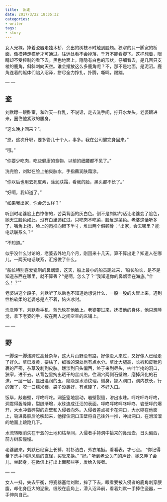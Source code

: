 ```yaml
---
title:  出走
date: 2017/3/22 18:35:32
categories: 
- writer
tags:
- story
---
```


女人光裸，捧着瓷器走独木桥，旁出的树枝不时触到脸颊。狭窄的只一脚宽的桥面，像模特走猫步才可通过。往远处看不会掉落，千万不能看脚下。这样想着，眼睛却不受控制的看下去。黑色地面上，隐隐有白色的形状，仔细看去，是几百只支棱的鹿角，斜斜刺向天空。谁会摆放这么多鹿角呢？不，那不是地面，是泥沼。鹿角连着的躯体们陷入沼泽，拼尽全力挣扎，扑腾，嘶鸣，踢踹。

— —

## 瓷

刘默瞟一眼卧室，和昨天一样乱，不说话，走去洗手间，拧开水龙头。老婆跟进来，圈住他紧致的腰身。

“这么晚才回来？”。

“恩，这次升职，要多管几十个人，事多。我在公司健完身回来。”

“哦。”

“你要少吃肉，吃些健康的食物，以前的细腰都不见了。”

洗完脸，刘默在脸上拍爽肤水，手指蘸润肤霜涂。

“你以后也用去死皮素，涂润肤霜，看我的脸，黑头都不长了。”

“好啊，我知道了。”

“如果我出家，你会怎么样？”

听到时老婆脸上白惨惨的，苦菜背面的灰白色。倒不是刘默的话让老婆变了脸色，她天生脸色如此，没有白里透红过。只吃肉不吃菜，脸反是菜色。老婆这话听多了，嘴角上扬，脸上的肉推向眼下半寸，堆出两个假颧骨：“出家，会去哪里？能电话联系么？”

“不知道。”

似乎没什么讨论的，老婆去外地几个月，刚回来十几天。算不算出走？知道人在哪儿，一两天电话联系，汇报做了什么。

“船长特别喜爱瓷制的鼻烟壶，这天，船上最小的船员跑过来，‘船长船长，是不是知道东西在哪里，就不算丢？’‘是啊，怎么了？’‘我知道你的鼻烟壶在海底。’‘什么！？’”

老婆讲这个段子，刘默听了以后也不知道她想说什么，一股一股的火冒上来，遇到性格软柔的老婆总是点不着，恼火冰封。

洗洗睡下，刘默看手机，蓝光映在他脸上。老婆攀过来，抚摸他的身体，他只想睡觉，拿下老婆的手，按在两人之间空空的床铺上。

— —

## 野

一脚深一脚浅跨过高耸杂草，这大片山野没有路，好像没人来过，又好像人已经走了好久。草已发黄，要枯了，细微的深处尚有点水分。草比大腿高，长裤和皮靴包裹的严密，杂草没刺到皮肤。跋涉到日头偏西，终于来到尽头，枯叶半掩的洞口，狭窄，进不去。从背包里掏出晒干的丝瓜络，往洞穴两侧石壁蹭，磨掉风化的石沫，一层一层，显出温润的玉，隐隐是水渍纹理。侧身，挪入洞口，洞内狭长，行的饿了，咬一口糯米棒，袋子没裹好，有点硬了，不好入口。

饭毕，敲岩壁，呯咚呯咚。洞箜箜地震动，岩壁裂缝，渗出水珠。呯咚呯咚呯咚，洞震得轰隆隆，裂缝渐增，水珠连成汪汪的表面。呯咚呯咚呯咚呯咚，岩壁呯的爆开，大水冲着碎裂的岩壁和入侵者向外。入侵者差点被卡在洞口，大水糊在他面上，吸进鼻腔后呛咳起来，他撑住洞口玉壁将自己往外一推，冲出洞口，在滑溜溜的地面上踉跄几下。

水流转眼消失在干涸的土地和枯草间，入侵者手持洞中拾来的鼻烟壶，日头偏西，前方树影憧憧。


老婆醒来，刘默已经穿上长裤，衬衫洁白，外衣笔挺。看看表，才七点。
“你记得量下洗手间排风扇的直径，买管来换。”
“好。”
听到老公关门的声音，她又睡了会儿，坐起身，在微信上打出上面那些字，发给入侵者。


— —

女人一抖，失去平衡，将瓷器塞给刘默，摔了下去，眼看要被入侵者的鹿角刺穿腰腹，却化身巨大的泥鳅，缠绞在鹿角上，滑入沼泽前，看着刘默一手捧住瓷器，一手伸向自己。


